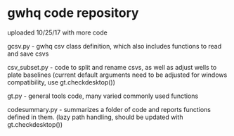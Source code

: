 # gwhq code repository

uploaded 10/25/17 with more code

gcsv.py - gwhq csv class definition, which also includes functions to read and save csvs

csv_subset.py - code to split and rename csvs, as well as adjust wells to plate baselines
  (current default arguments need to be adjusted for windows compatibility, use gt.checkdesktop())

gt.py - general tools code, many varied commonly used functions

codesummary.py - summarizes a folder of code and reports functions defined in them. 
  (lazy path handling, should be updated with gt.checkdesktop())
